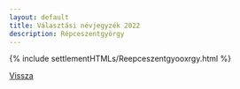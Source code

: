 ```yaml
---
layout: default
title: Választási névjegyzék 2022
description: Répceszentgyörgy
---
```


{% include settlementHTMLs/Reepceszentgyooxrgy.html %}

[Vissza](./)
